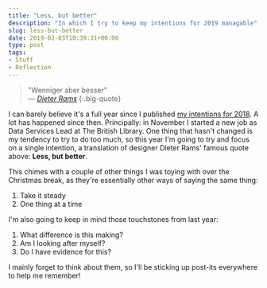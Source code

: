 ```yaml
---
title: "Less, but better"
description: "In which I try to keep my intentions for 2019 managable"
slug: less-but-better
date: 2019-02-03T10:39:31+00:00
type: post
tags:
- Stuff
- Reflection
---
```



> "Wenniger aber besser"  
> — [*Dieter Rams*](https://en.wikipedia.org/wiki/Dieter_Rams)
{:.big-quote}

I can barely believe it's a full year
since I published [my intentions for 2018](/blog/irresolutions/).
A lot has happened since then.
Principally:
in November I started a new job
as Data Services Lead at The British Library.
One thing that hasn't changed is my tendency to try to do too much,
so this year I'm going to try and focus on a single intention,
a translation of designer Dieter Rams' famous quote above:
**Less, but better**.

This chimes with a couple of other things
I was toying with over the Christmas break,
as they're essentially other ways of saying the same thing:

1. Take it steady
2. One thing at a time

I'm also going to keep in mind
those touchstones from last year:

1. What difference is this making?
2. Am I looking after myself?
3. Do I have evidence for this?

I mainly forget to think about them,
so I'll be sticking up post-its everywhere
to help me remember!
